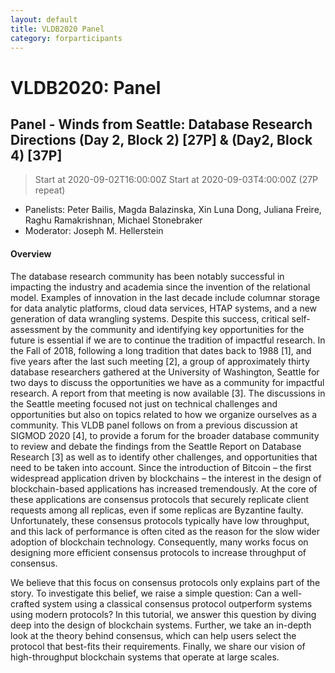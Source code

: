 ```yaml
---
layout: default
title: VLDB2020 Panel
category: forparticipants
---
```


# VLDB2020: Panel

## Panel - Winds from Seattle: Database Research Directions (Day 2, Block 2) [27P] & (Day2, Block 4) [37P]

> Start at <span class="timeUTC">2020-09-02T16:00:00Z</span>
> Start at <span class="timeUTC">2020-09-03T4:00:00Z</span> (27P repeat)

* Panelists: Peter Bailis, Magda Balazinska, Xin Luna Dong, Juliana Freire, Raghu Ramakrishnan, Michael Stonebraker 
* Moderator: Joseph M. Hellerstein 

#### Overview

The database research community has been notably successful in impacting the industry and academia since the invention of the relational model. Examples of innovation in the last decade include columnar storage for data analytic platforms, cloud data services, HTAP systems, and a new generation of data wrangling systems. Despite this success, critical self-assessment by the community and identifying key opportunities for the future is essential if we are to continue the tradition of impactful research. In the Fall of 2018, following a long tradition that dates back to 1988 [1], and five years after the last such meeting [2], a group of approximately thirty database researchers gathered at the University of Washington, Seattle for two days to discuss the opportunities we have as a community for impactful research. A report from that meeting is now available [3]. The discussions in the Seattle meeting focused not just on technical challenges and opportunities but also on topics related to how we organize ourselves as a community. This VLDB panel follows on from a previous discussion at SIGMOD 2020 [4], to provide a forum for the broader database community to review and debate the findings from the Seattle Report on Database Research [3] as well as to identify other challenges, and opportunities that need to be taken into account. Since the introduction of Bitcoin – the first widespread application driven by blockchains – the interest in the design of blockchain-based applications has increased tremendously. At the core of these applications are consensus protocols that securely replicate client requests among all replicas, even if some replicas are Byzantine faulty. Unfortunately, these consensus protocols typically have low throughput, and this lack of performance is often cited as the reason for the slow wider adoption of blockchain technology. Consequently, many works focus on designing more efficient consensus protocols to increase throughput of consensus.

We believe that this focus on consensus protocols only explains part of the story. To investigate this belief, we raise a simple question: Can a well-crafted system using a classical consensus protocol outperform systems using modern protocols? In this tutorial, we answer this question by diving deep into the design of blockchain systems. Further, we take an in-depth look at the theory behind consensus, which can help users select the protocol that best-fits their requirements. Finally, we share our vision of high-throughput blockchain systems that operate at large scales.
